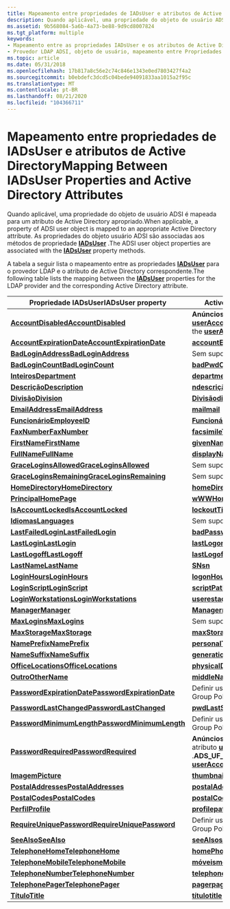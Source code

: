 ```yaml
---
title: Mapeamento entre propriedades de IADsUser e atributos de Active Directory
description: Quando aplicável, uma propriedade do objeto de usuário ADSI é mapeada para um atributo de Active Directory apropriado. As propriedades do objeto usuário ADSI são associadas aos métodos de propriedade IADsUser.
ms.assetid: 9b568084-5a6b-4a73-be88-9d9cd8007824
ms.tgt_platform: multiple
keywords:
- Mapeamento entre as propriedades IADsUser e os atributos de Active Directory ADSI
- Provedor LDAP ADSI, objeto de usuário, mapeamento entre Propriedades IADsUser e atributos de Active Directory
ms.topic: article
ms.date: 05/31/2018
ms.openlocfilehash: 17b817a8c56e2c74c846e1343e0ed7803427f4a2
ms.sourcegitcommit: b0ebdefc3dcd5c04bede94091833aa1015a2f95c
ms.translationtype: MT
ms.contentlocale: pt-BR
ms.lasthandoff: 08/21/2020
ms.locfileid: "104366711"
---
```

# <a name="mapping-between-iadsuser-properties-and-active-directory-attributes"></a><span data-ttu-id="113cb-106">Mapeamento entre propriedades de IADsUser e atributos de Active Directory</span><span class="sxs-lookup"><span data-stu-id="113cb-106">Mapping Between IADsUser Properties and Active Directory Attributes</span></span>

<span data-ttu-id="113cb-107">Quando aplicável, uma propriedade do objeto de usuário ADSI é mapeada para um atributo de Active Directory apropriado.</span><span class="sxs-lookup"><span data-stu-id="113cb-107">When applicable, a property of ADSI user object is mapped to an appropriate Active Directory attribute.</span></span> <span data-ttu-id="113cb-108">As propriedades do objeto usuário ADSI são associadas aos métodos de propriedade [**IADsUser**](/windows/desktop/api/Iads/nn-iads-iadsuser) .</span><span class="sxs-lookup"><span data-stu-id="113cb-108">The ADSI user object properties are associated with the [**IADsUser**](/windows/desktop/api/Iads/nn-iads-iadsuser) property methods.</span></span>

<span data-ttu-id="113cb-109">A tabela a seguir lista o mapeamento entre as propriedades [**IADsUser**](/windows/desktop/api/Iads/nn-iads-iadsuser) para o provedor LDAP e o atributo de Active Directory correspondente.</span><span class="sxs-lookup"><span data-stu-id="113cb-109">The following table lists the mapping between the [**IADsUser**](/windows/desktop/api/Iads/nn-iads-iadsuser) properties for the LDAP provider and the corresponding Active Directory attribute.</span></span>



| <span data-ttu-id="113cb-110">Propriedade IADsUser</span><span class="sxs-lookup"><span data-stu-id="113cb-110">IADsUser property</span></span>                                           | <span data-ttu-id="113cb-111">Active Directory atributo</span><span class="sxs-lookup"><span data-stu-id="113cb-111">Active Directory attribute</span></span>                                                                                  |
|-------------------------------------------------------------|-------------------------------------------------------------------------------------------------------------|
| [<span data-ttu-id="113cb-112">**AccountDisabled**</span><span class="sxs-lookup"><span data-stu-id="113cb-112">**AccountDisabled**</span></span>](iadsuser-property-methods.md)        | <span data-ttu-id="113cb-113">**Anúncios \_ do UF \_ ACCOUNTDISABLE** Flag no atributo [**userAccountControl**](/windows/desktop/ADSchema/a-useraccountcontrol) .</span><span class="sxs-lookup"><span data-stu-id="113cb-113">**ADS\_UF\_ACCOUNTDISABLE** flag in the [**userAccountControl**](/windows/desktop/ADSchema/a-useraccountcontrol) attribute.</span></span>  |
| [<span data-ttu-id="113cb-114">**AccountExpirationDate**</span><span class="sxs-lookup"><span data-stu-id="113cb-114">**AccountExpirationDate**</span></span>](iadsuser-property-methods.md)  | [<span data-ttu-id="113cb-115">**accountExpires**</span><span class="sxs-lookup"><span data-stu-id="113cb-115">**accountExpires**</span></span>](/windows/desktop/ADSchema/a-accountexpires)                                                             |
| [<span data-ttu-id="113cb-116">**BadLoginAddress**</span><span class="sxs-lookup"><span data-stu-id="113cb-116">**BadLoginAddress**</span></span>](iadsuser-property-methods.md)        | <span data-ttu-id="113cb-117">Sem suporte.</span><span class="sxs-lookup"><span data-stu-id="113cb-117">Not Supported.</span></span>                                                                                              |
| [<span data-ttu-id="113cb-118">**BadLoginCount**</span><span class="sxs-lookup"><span data-stu-id="113cb-118">**BadLoginCount**</span></span>](iadsuser-property-methods.md)          | [<span data-ttu-id="113cb-119">**badPwdCount**</span><span class="sxs-lookup"><span data-stu-id="113cb-119">**badPwdCount**</span></span>](/windows/desktop/ADSchema/a-badpwdcount)                                                                   |
| [<span data-ttu-id="113cb-120">**Inteiros**</span><span class="sxs-lookup"><span data-stu-id="113cb-120">**Department**</span></span>](iadsuser-property-methods.md)             | [<span data-ttu-id="113cb-121">**department**</span><span class="sxs-lookup"><span data-stu-id="113cb-121">**department**</span></span>](/windows/desktop/ADSchema/a-department)                                                                     |
| [<span data-ttu-id="113cb-122">**Descrição**</span><span class="sxs-lookup"><span data-stu-id="113cb-122">**Description**</span></span>](iadsuser-property-methods.md)            | [<span data-ttu-id="113cb-123">**ndescrição**</span><span class="sxs-lookup"><span data-stu-id="113cb-123">**description**</span></span>](/windows/desktop/ADSchema/a-description)                                                                   |
| [<span data-ttu-id="113cb-124">**Divisão**</span><span class="sxs-lookup"><span data-stu-id="113cb-124">**Division**</span></span>](iadsuser-property-methods.md)               | [<span data-ttu-id="113cb-125">**Divisão**</span><span class="sxs-lookup"><span data-stu-id="113cb-125">**division**</span></span>](/windows/desktop/ADSchema/a-division)                                                                         |
| [<span data-ttu-id="113cb-126">**EmailAddress**</span><span class="sxs-lookup"><span data-stu-id="113cb-126">**EmailAddress**</span></span>](iadsuser-property-methods.md)           | [<span data-ttu-id="113cb-127">**mail**</span><span class="sxs-lookup"><span data-stu-id="113cb-127">**mail**</span></span>](/windows/desktop/ADSchema/a-mail)                                                                                 |
| [<span data-ttu-id="113cb-128">**Funcionário**</span><span class="sxs-lookup"><span data-stu-id="113cb-128">**EmployeeID**</span></span>](iadsuser-property-methods.md)             | [<span data-ttu-id="113cb-129">**Funcionário**</span><span class="sxs-lookup"><span data-stu-id="113cb-129">**employeeID**</span></span>](/windows/desktop/ADSchema/a-employeeid)                                                                     |
| [<span data-ttu-id="113cb-130">**FaxNumber**</span><span class="sxs-lookup"><span data-stu-id="113cb-130">**FaxNumber**</span></span>](iadsuser-property-methods.md)              | [<span data-ttu-id="113cb-131">**facsimileTelephoneNumber**</span><span class="sxs-lookup"><span data-stu-id="113cb-131">**facsimileTelephoneNumber**</span></span>](/windows/desktop/ADSchema/a-facsimiletelephonenumber)                                         |
| [<span data-ttu-id="113cb-132">**FirstName**</span><span class="sxs-lookup"><span data-stu-id="113cb-132">**FirstName**</span></span>](iadsuser-property-methods.md)              | [<span data-ttu-id="113cb-133">**givenName**</span><span class="sxs-lookup"><span data-stu-id="113cb-133">**givenName**</span></span>](/windows/desktop/ADSchema/a-givenname)                                                                       |
| [<span data-ttu-id="113cb-134">**FullName**</span><span class="sxs-lookup"><span data-stu-id="113cb-134">**FullName**</span></span>](iadsuser-property-methods.md)               | [<span data-ttu-id="113cb-135">**displayName**</span><span class="sxs-lookup"><span data-stu-id="113cb-135">**displayName**</span></span>](/windows/desktop/ADSchema/a-displayname)                                                                   |
| [<span data-ttu-id="113cb-136">**GraceLoginsAllowed**</span><span class="sxs-lookup"><span data-stu-id="113cb-136">**GraceLoginsAllowed**</span></span>](iadsuser-property-methods.md)     | <span data-ttu-id="113cb-137">Sem suporte.</span><span class="sxs-lookup"><span data-stu-id="113cb-137">Not Supported.</span></span>                                                                                              |
| [<span data-ttu-id="113cb-138">**GraceLoginsRemaining**</span><span class="sxs-lookup"><span data-stu-id="113cb-138">**GraceLoginsRemaining**</span></span>](iadsuser-property-methods.md)   | <span data-ttu-id="113cb-139">Sem suporte.</span><span class="sxs-lookup"><span data-stu-id="113cb-139">Not Supported.</span></span>                                                                                              |
| [<span data-ttu-id="113cb-140">**HomeDirectory**</span><span class="sxs-lookup"><span data-stu-id="113cb-140">**HomeDirectory**</span></span>](iadsuser-property-methods.md)          | [<span data-ttu-id="113cb-141">**homeDirectory**</span><span class="sxs-lookup"><span data-stu-id="113cb-141">**homeDirectory**</span></span>](/windows/desktop/ADSchema/a-homedirectory)                                                               |
| [<span data-ttu-id="113cb-142">**Principal**</span><span class="sxs-lookup"><span data-stu-id="113cb-142">**HomePage**</span></span>](iadsuser-property-methods.md)               | [<span data-ttu-id="113cb-143">**wWWHomePage**</span><span class="sxs-lookup"><span data-stu-id="113cb-143">**wWWHomePage**</span></span>](/windows/desktop/ADSchema/a-wwwhomepage)                                                                   |
| [<span data-ttu-id="113cb-144">**IsAccountLocked**</span><span class="sxs-lookup"><span data-stu-id="113cb-144">**IsAccountLocked**</span></span>](iadsuser-property-methods.md)        | [<span data-ttu-id="113cb-145">**lockoutTime**</span><span class="sxs-lookup"><span data-stu-id="113cb-145">**lockoutTime**</span></span>](/windows/desktop/ADSchema/a-lockouttime)                                                                   |
| [<span data-ttu-id="113cb-146">**Idiomas**</span><span class="sxs-lookup"><span data-stu-id="113cb-146">**Languages**</span></span>](iadsuser-property-methods.md)              | <span data-ttu-id="113cb-147">Sem suporte.</span><span class="sxs-lookup"><span data-stu-id="113cb-147">Not Supported.</span></span>                                                                                              |
| [<span data-ttu-id="113cb-148">**LastFailedLogin**</span><span class="sxs-lookup"><span data-stu-id="113cb-148">**LastFailedLogin**</span></span>](iadsuser-property-methods.md)        | [<span data-ttu-id="113cb-149">**badPasswordTime**</span><span class="sxs-lookup"><span data-stu-id="113cb-149">**badPasswordTime**</span></span>](/windows/desktop/ADSchema/a-badpasswordtime)                                                           |
| [<span data-ttu-id="113cb-150">**LastLogin**</span><span class="sxs-lookup"><span data-stu-id="113cb-150">**LastLogin**</span></span>](iadsuser-property-methods.md)              | [<span data-ttu-id="113cb-151">**lastLogon**</span><span class="sxs-lookup"><span data-stu-id="113cb-151">**lastLogon**</span></span>](/windows/desktop/ADSchema/a-lastlogon)                                                                       |
| [<span data-ttu-id="113cb-152">**LastLogoff**</span><span class="sxs-lookup"><span data-stu-id="113cb-152">**LastLogoff**</span></span>](iadsuser-property-methods.md)             | [<span data-ttu-id="113cb-153">**lastLogoff**</span><span class="sxs-lookup"><span data-stu-id="113cb-153">**lastLogoff**</span></span>](/windows/desktop/ADSchema/a-lastlogoff)                                                                     |
| [<span data-ttu-id="113cb-154">**LastName**</span><span class="sxs-lookup"><span data-stu-id="113cb-154">**LastName**</span></span>](iadsuser-property-methods.md)               | [<span data-ttu-id="113cb-155">**SN**</span><span class="sxs-lookup"><span data-stu-id="113cb-155">**sn**</span></span>](/windows/desktop/ADSchema/a-sn)                                                                                     |
| [<span data-ttu-id="113cb-156">**LoginHours**</span><span class="sxs-lookup"><span data-stu-id="113cb-156">**LoginHours**</span></span>](iadsuser-property-methods.md)             | [<span data-ttu-id="113cb-157">**logonHours**</span><span class="sxs-lookup"><span data-stu-id="113cb-157">**logonHours**</span></span>](/windows/desktop/ADSchema/a-logonhours)                                                                     |
| [<span data-ttu-id="113cb-158">**LoginScript**</span><span class="sxs-lookup"><span data-stu-id="113cb-158">**LoginScript**</span></span>](iadsuser-property-methods.md)            | [<span data-ttu-id="113cb-159">**scriptPath**</span><span class="sxs-lookup"><span data-stu-id="113cb-159">**scriptPath**</span></span>](/windows/desktop/ADSchema/a-scriptpath)                                                                     |
| [<span data-ttu-id="113cb-160">**LoginWorkstations**</span><span class="sxs-lookup"><span data-stu-id="113cb-160">**LoginWorkstations**</span></span>](iadsuser-property-methods.md)      | [<span data-ttu-id="113cb-161">**userestações de trabalho**</span><span class="sxs-lookup"><span data-stu-id="113cb-161">**userWorkstations**</span></span>](/windows/desktop/ADSchema/a-userworkstations)                                                         |
| [<span data-ttu-id="113cb-162">**Manager**</span><span class="sxs-lookup"><span data-stu-id="113cb-162">**Manager**</span></span>](iadsuser-property-methods.md)                | [<span data-ttu-id="113cb-163">**Manager**</span><span class="sxs-lookup"><span data-stu-id="113cb-163">**manager**</span></span>](/windows/desktop/ADSchema/a-manager)                                                                           |
| [<span data-ttu-id="113cb-164">**MaxLogins**</span><span class="sxs-lookup"><span data-stu-id="113cb-164">**MaxLogins**</span></span>](iadsuser-property-methods.md)              | <span data-ttu-id="113cb-165">Sem suporte.</span><span class="sxs-lookup"><span data-stu-id="113cb-165">Not Supported.</span></span>                                                                                              |
| [<span data-ttu-id="113cb-166">**MaxStorage**</span><span class="sxs-lookup"><span data-stu-id="113cb-166">**MaxStorage**</span></span>](iadsuser-property-methods.md)             | [<span data-ttu-id="113cb-167">**maxStorage**</span><span class="sxs-lookup"><span data-stu-id="113cb-167">**maxStorage**</span></span>](/windows/desktop/ADSchema/a-maxstorage)                                                                     |
| [<span data-ttu-id="113cb-168">**NamePrefix**</span><span class="sxs-lookup"><span data-stu-id="113cb-168">**NamePrefix**</span></span>](iadsuser-property-methods.md)             | [<span data-ttu-id="113cb-169">**personalTitle**</span><span class="sxs-lookup"><span data-stu-id="113cb-169">**personalTitle**</span></span>](/windows/desktop/ADSchema/a-personaltitle)                                                               |
| [<span data-ttu-id="113cb-170">**NameSuffix**</span><span class="sxs-lookup"><span data-stu-id="113cb-170">**NameSuffix**</span></span>](iadsuser-property-methods.md)             | [<span data-ttu-id="113cb-171">**generationQualifier**</span><span class="sxs-lookup"><span data-stu-id="113cb-171">**generationQualifier**</span></span>](/windows/desktop/ADSchema/a-generationqualifier)                                                   |
| [<span data-ttu-id="113cb-172">**OfficeLocations**</span><span class="sxs-lookup"><span data-stu-id="113cb-172">**OfficeLocations**</span></span>](iadsuser-property-methods.md)        | [<span data-ttu-id="113cb-173">**physicalDeliveryOfficeName**</span><span class="sxs-lookup"><span data-stu-id="113cb-173">**physicalDeliveryOfficeName**</span></span>](/windows/desktop/ADSchema/a-physicaldeliveryofficename)                                     |
| [<span data-ttu-id="113cb-174">**Outro**</span><span class="sxs-lookup"><span data-stu-id="113cb-174">**OtherName**</span></span>](iadsuser-property-methods.md)              | [<span data-ttu-id="113cb-175">**middleName**</span><span class="sxs-lookup"><span data-stu-id="113cb-175">**middleName**</span></span>](/windows/desktop/ADSchema/a-middlename)                                                                     |
| [<span data-ttu-id="113cb-176">**PasswordExpirationDate**</span><span class="sxs-lookup"><span data-stu-id="113cb-176">**PasswordExpirationDate**</span></span>](iadsuser-property-methods.md) | <span data-ttu-id="113cb-177">Definir usando o editor de Política de Grupo</span><span class="sxs-lookup"><span data-stu-id="113cb-177">Set using Group Policy Editor</span></span>                                                                               |
| [<span data-ttu-id="113cb-178">**PasswordLastChanged**</span><span class="sxs-lookup"><span data-stu-id="113cb-178">**PasswordLastChanged**</span></span>](iadsuser-property-methods.md)    | [<span data-ttu-id="113cb-179">**pwdLastSet**</span><span class="sxs-lookup"><span data-stu-id="113cb-179">**pwdLastSet**</span></span>](/windows/desktop/ADSchema/a-pwdlastset)                                                                     |
| [<span data-ttu-id="113cb-180">**PasswordMinimumLength**</span><span class="sxs-lookup"><span data-stu-id="113cb-180">**PasswordMinimumLength**</span></span>](iadsuser-property-methods.md)  | <span data-ttu-id="113cb-181">Definir usando o editor de Política de Grupo</span><span class="sxs-lookup"><span data-stu-id="113cb-181">Set using Group Policy Editor</span></span>                                                                               |
| [<span data-ttu-id="113cb-182">**PasswordRequired**</span><span class="sxs-lookup"><span data-stu-id="113cb-182">**PasswordRequired**</span></span>](iadsuser-property-methods.md)       | <span data-ttu-id="113cb-183">**Anúncios \_ do O sinalizador UF \_ passwd \_ NOTREQD** no atributo [**userAccountControl**](/windows/desktop/ADSchema/a-useraccountcontrol) .</span><span class="sxs-lookup"><span data-stu-id="113cb-183">**ADS\_UF\_PASSWD\_NOTREQD** flag in the [**userAccountControl**](/windows/desktop/ADSchema/a-useraccountcontrol) attribute.</span></span> |
| [<span data-ttu-id="113cb-184">**Imagem**</span><span class="sxs-lookup"><span data-stu-id="113cb-184">**Picture**</span></span>](iadsuser-property-methods.md)                | [<span data-ttu-id="113cb-185">**thumbnailPhoto**</span><span class="sxs-lookup"><span data-stu-id="113cb-185">**thumbnailPhoto**</span></span>](/windows/desktop/ADSchema/a-thumbnailphoto)                                                             |
| [<span data-ttu-id="113cb-186">**PostalAddresses**</span><span class="sxs-lookup"><span data-stu-id="113cb-186">**PostalAddresses**</span></span>](iadsuser-property-methods.md)        | [<span data-ttu-id="113cb-187">**postalAddress**</span><span class="sxs-lookup"><span data-stu-id="113cb-187">**postalAddress**</span></span>](/windows/desktop/ADSchema/a-postaladdress)                                                               |
| [<span data-ttu-id="113cb-188">**PostalCodes**</span><span class="sxs-lookup"><span data-stu-id="113cb-188">**PostalCodes**</span></span>](iadsuser-property-methods.md)            | [<span data-ttu-id="113cb-189">**postalCode**</span><span class="sxs-lookup"><span data-stu-id="113cb-189">**postalCode**</span></span>](/windows/desktop/ADSchema/a-postalcode)                                                                     |
| [<span data-ttu-id="113cb-190">**Perfil**</span><span class="sxs-lookup"><span data-stu-id="113cb-190">**Profile**</span></span>](iadsuser-property-methods.md)                | [<span data-ttu-id="113cb-191">**profilepath**</span><span class="sxs-lookup"><span data-stu-id="113cb-191">**profilePath**</span></span>](/windows/desktop/ADSchema/a-profilepath)                                                                   |
| [<span data-ttu-id="113cb-192">**RequireUniquePassword**</span><span class="sxs-lookup"><span data-stu-id="113cb-192">**RequireUniquePassword**</span></span>](iadsuser-property-methods.md)  | <span data-ttu-id="113cb-193">Definir usando o editor de Política de Grupo</span><span class="sxs-lookup"><span data-stu-id="113cb-193">Set using Group Policy Editor</span></span>                                                                               |
| [<span data-ttu-id="113cb-194">**SeeAlso**</span><span class="sxs-lookup"><span data-stu-id="113cb-194">**SeeAlso**</span></span>](iadsuser-property-methods.md)                | [<span data-ttu-id="113cb-195">**seeAlso**</span><span class="sxs-lookup"><span data-stu-id="113cb-195">**seeAlso**</span></span>](/windows/desktop/ADSchema/a-seealso)                                                                           |
| [<span data-ttu-id="113cb-196">**TelephoneHome**</span><span class="sxs-lookup"><span data-stu-id="113cb-196">**TelephoneHome**</span></span>](iadsuser-property-methods.md)          | [<span data-ttu-id="113cb-197">**homePhone**</span><span class="sxs-lookup"><span data-stu-id="113cb-197">**homePhone**</span></span>](/windows/desktop/ADSchema/a-homephone)                                                                       |
| [<span data-ttu-id="113cb-198">**TelephoneMobile**</span><span class="sxs-lookup"><span data-stu-id="113cb-198">**TelephoneMobile**</span></span>](iadsuser-property-methods.md)        | [<span data-ttu-id="113cb-199">**móveis**</span><span class="sxs-lookup"><span data-stu-id="113cb-199">**mobile**</span></span>](/windows/desktop/ADSchema/a-mobile)                                                                             |
| [<span data-ttu-id="113cb-200">**TelephoneNumber**</span><span class="sxs-lookup"><span data-stu-id="113cb-200">**TelephoneNumber**</span></span>](iadsuser-property-methods.md)        | [<span data-ttu-id="113cb-201">**telephoneNumber**</span><span class="sxs-lookup"><span data-stu-id="113cb-201">**telephoneNumber**</span></span>](/windows/desktop/ADSchema/a-telephonenumber)                                                           |
| [<span data-ttu-id="113cb-202">**TelephonePager**</span><span class="sxs-lookup"><span data-stu-id="113cb-202">**TelephonePager**</span></span>](iadsuser-property-methods.md)         | [<span data-ttu-id="113cb-203">**pager**</span><span class="sxs-lookup"><span data-stu-id="113cb-203">**pager**</span></span>](/windows/desktop/ADSchema/a-pager)                                                                               |
| [<span data-ttu-id="113cb-204">**Título**</span><span class="sxs-lookup"><span data-stu-id="113cb-204">**Title**</span></span>](iadsuser-property-methods.md)                  | [<span data-ttu-id="113cb-205">**título**</span><span class="sxs-lookup"><span data-stu-id="113cb-205">**title**</span></span>](/windows/desktop/ADSchema/a-title)                                                                               |



 

 

 
